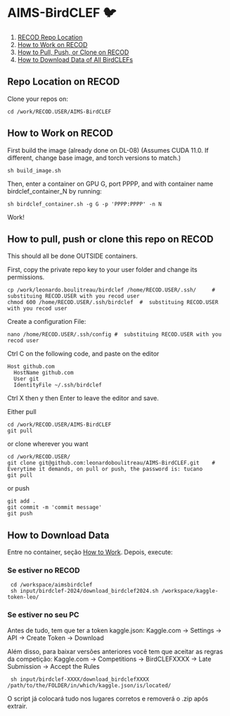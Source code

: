 # AIMS-BirdCLEF 🐦

1. [RECOD Repo Location](#repolocation)
2. [How to Work on RECOD](#work)
3. [How to Pull, Push, or Clone on RECOD](#pull)
4. [How to Download Data of All BirdCLEFs](#download)

## Repo Location on RECOD <a name="repolocation"></a>
Clone your repos on:
```
cd /work/RECOD.USER/AIMS-BirdCLEF
```

## How to Work on RECOD <a name="work"></a>
First build the image (already done on DL-08) (Assumes CUDA 11.0. If different, change base image, and torch versions to match.)
```
sh build_image.sh
```
Then, enter a container on GPU G, port PPPP, and with container name birdclef_container_N by running:
```
sh birdclef_container.sh -g G -p 'PPPP:PPPP' -n N
```
Work!

## How to pull, push or clone this repo on RECOD <a name="pull"></a>
This should all be done OUTSIDE containers.

First, copy the private repo key to your user folder and change its permissions.
```
cp /work/leonardo.boulitreau/birdclef /home/RECOD.USER/.ssh/     #  substituing RECOD.USER with you recod user
chmod 600 /home/RECOD.USER/.ssh/birdclef  #  substituing RECOD.USER with you recod user
```
Create a configuration File:
```
nano /home/RECOD.USER/.ssh/config #  substituing RECOD.USER with you recod user
```
Ctrl C on the following code, and paste on the editor
```
Host github.com
  HostName github.com
  User git
  IdentityFile ~/.ssh/birdclef
```
Ctrl X then y then Enter to leave the editor and save.

Either pull 
```
cd /work/RECOD.USER/AIMS-BirdCLEF
git pull
```
or clone wherever you want
```
cd /work/RECOD.USER/
git clone git@github.com:leonardoboulitreau/AIMS-BirdCLEF.git    # Everytime it demands, on pull or push, the password is: tucano
git pull
```
or push
```
git add .
git commit -m 'commit message'
git push
```

## How to Download Data <a name="download"></a>


Entre no container, seção [How to Work](#work). Depois, execute:

### Se estiver no RECOD
```
 cd /workspace/aimsbirdclef
 sh input/birdclef-2024/download_birdclef2024.sh /workspace/kaggle-token-leo/
```

### Se estiver no seu PC

Antes de tudo, tem que ter a token kaggle.json: Kaggle.com -> Settings -> API -> Create Token -> Download 

Além disso, para baixar versões anteriores você tem que aceitar as regras da competição: Kaggle.com -> Competitions -> BirdCLEFXXXX -> Late Submission -> Accept the Rules

```
 sh input/birdclef-XXXX/download_birdclefXXXX /path/to/the/FOLDER/in/which/kaggle.json/is/located/
```

O script já colocará tudo nos lugares corretos e removerá o .zip após extrair.
